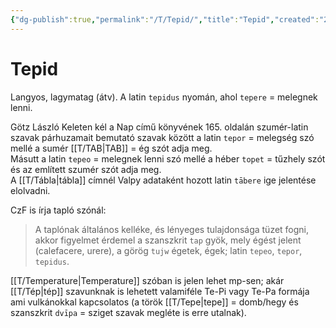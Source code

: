 ```yaml
---
{"dg-publish":true,"permalink":"/T/Tepid/","title":"Tepid","created":"2024-11-20T04:22","updated":"2024-11-20T04:22"}
---
```



# Tepid

Langyos, lagymatag (átv). A latin `tepidus` nyomán, ahol `tepere` = melegnek lenni.  

Götz László Keleten kél a Nap című könyvének 165. oldalán szumér-latin szavak párhuzamait bemutató szavak között a latin `tepor` = melegség szó mellé a sumér [[T/TAB\|TAB]] = ég szót adja meg.  
Másutt a latin `tepeo` = melegnek lenni szó mellé a héber `topet` = tűzhely szót és az említett szumér szót adja meg.  
A [[T/Tábla\|tábla]] címnél Valpy adataként hozott latin `tābere` ige jelentése elolvadni.    

CzF is írja tapló szónál:  
> A taplónak általános kelléke, és lényeges tulajdonsága tüzet fogni, akkor figyelmet érdemel a szanszkrit `tap` gyök, mely égést jelent (calefacere, urere), a görög `tujw` égetek, égek; latin `tepeo`, `tepor`, `tepidus`.  

[[T/Temperature\|Temperature]] szóban is jelen lehet mp-sen; akár [[T/Tép\|tép]] szavunknak is lehetett valamiféle Te-Pi vagy Te-Pa formája ami vulkánokkal kapcsolatos (a török [[T/Tepe\|tepe]] = domb/hegy és szanszkrit `dvīpa` = sziget szavak megléte is erre utalnak).  